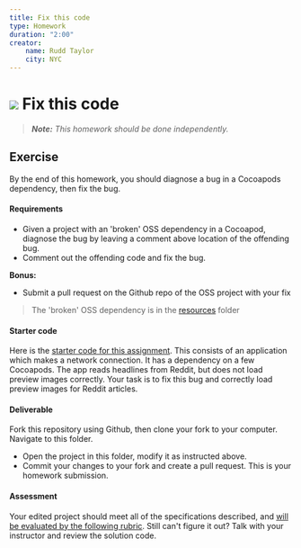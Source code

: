 ```yaml
---
title: Fix this code
type: Homework
duration: "2:00"
creator:
    name: Rudd Taylor
    city: NYC
---
```


# ![](https://ga-dash.s3.amazonaws.com/production/assets/logo-9f88ae6c9c3871690e33280fcf557f33.png) Fix this code

> ***Note:*** _This homework should be done independently._

## Exercise

By the end of this homework, you should diagnose a bug in a Cocoapods dependency, then fix the bug.

#### Requirements

- Given a project with an 'broken' OSS dependency in a Cocoapod, diagnose the bug by leaving a comment above location of the offending bug.
- Comment out the offending code and fix the bug.

**Bonus:**

- Submit a pull request on the Github repo of the OSS project with your fix

>  The 'broken' OSS dependency is in the [resources](/starter-code/resources) folder

#### Starter code

Here is the [starter code for this assignment](starter-code). This consists of an application which makes a network connection. It has a dependency on a few Cocoapods. The app reads headlines from Reddit, but does not load preview images correctly. Your task is to fix this bug and correctly load preview images for Reddit articles.

#### Deliverable

Fork this repository using Github, then clone your fork to your computer. Navigate to this folder. 
- Open the project in this folder, modify it as instructed above.
- Commit your changes to your fork and create a pull request. This is your homework submission.

#### Assessment

Your edited project should meet all of the specifications described, and [will be evaluated by the following rubric](rubric.md). Still can't figure it out? Talk with your instructor and review the solution code.